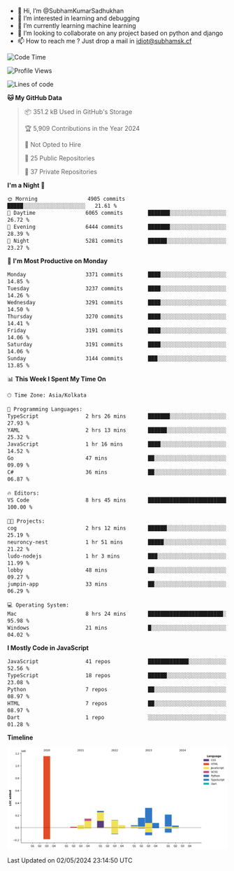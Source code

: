 - 👋 Hi, I’m @SubhamKumarSadhukhan
- 👀 I’m interested in learning and debugging
- 🌱 I’m currently learning machine learning
- 💞️ I’m looking to collaborate on any project based on python and django
- 📫 How to reach me ?
      Just drop a mail in idiot@subhamsk.cf

<!---
SubhamKumarSadhukhan/SubhamKumarSadhukhan is a ✨ special ✨ repository because its `README.md` (this file) appears on your GitHub profile.
You can click the Preview link to take a look at your changes.
--->


<!--START_SECTION:waka-->
![Code Time](http://img.shields.io/badge/Code%20Time-2%2C145%20hrs%2018%20mins-blue)

![Profile Views](http://img.shields.io/badge/Profile%20Views-1-blue)

![Lines of code](https://img.shields.io/badge/From%20Hello%20World%20I%27ve%20Written-2.6%20million%20lines%20of%20code-blue)

**🐱 My GitHub Data** 

> 📦 351.2 kB Used in GitHub's Storage 
 > 
> 🏆 5,909 Contributions in the Year 2024
 > 
> 🚫 Not Opted to Hire
 > 
> 📜 25 Public Repositories 
 > 
> 🔑 37 Private Repositories 
 > 
**I'm a Night 🦉** 

```text
🌞 Morning                4905 commits        █████░░░░░░░░░░░░░░░░░░░░   21.61 % 
🌆 Daytime                6065 commits        ███████░░░░░░░░░░░░░░░░░░   26.72 % 
🌃 Evening                6444 commits        ███████░░░░░░░░░░░░░░░░░░   28.39 % 
🌙 Night                  5281 commits        ██████░░░░░░░░░░░░░░░░░░░   23.27 % 
```
📅 **I'm Most Productive on Monday** 

```text
Monday                   3371 commits        ████░░░░░░░░░░░░░░░░░░░░░   14.85 % 
Tuesday                  3237 commits        ████░░░░░░░░░░░░░░░░░░░░░   14.26 % 
Wednesday                3291 commits        ████░░░░░░░░░░░░░░░░░░░░░   14.50 % 
Thursday                 3270 commits        ████░░░░░░░░░░░░░░░░░░░░░   14.41 % 
Friday                   3191 commits        ████░░░░░░░░░░░░░░░░░░░░░   14.06 % 
Saturday                 3191 commits        ████░░░░░░░░░░░░░░░░░░░░░   14.06 % 
Sunday                   3144 commits        ███░░░░░░░░░░░░░░░░░░░░░░   13.85 % 
```


📊 **This Week I Spent My Time On** 

```text
🕑︎ Time Zone: Asia/Kolkata

💬 Programming Languages: 
TypeScript               2 hrs 26 mins       ███████░░░░░░░░░░░░░░░░░░   27.93 % 
YAML                     2 hrs 13 mins       ██████░░░░░░░░░░░░░░░░░░░   25.32 % 
JavaScript               1 hr 16 mins        ████░░░░░░░░░░░░░░░░░░░░░   14.52 % 
Go                       47 mins             ██░░░░░░░░░░░░░░░░░░░░░░░   09.09 % 
C#                       36 mins             ██░░░░░░░░░░░░░░░░░░░░░░░   06.87 % 

🔥 Editors: 
VS Code                  8 hrs 45 mins       █████████████████████████   100.00 % 

🐱‍💻 Projects: 
cog                      2 hrs 12 mins       ██████░░░░░░░░░░░░░░░░░░░   25.19 % 
neuroncy-nest            1 hr 51 mins        █████░░░░░░░░░░░░░░░░░░░░   21.22 % 
ludo-nodejs              1 hr 3 mins         ███░░░░░░░░░░░░░░░░░░░░░░   11.99 % 
lobby                    48 mins             ██░░░░░░░░░░░░░░░░░░░░░░░   09.27 % 
jumpin-app               33 mins             ██░░░░░░░░░░░░░░░░░░░░░░░   06.29 % 

💻 Operating System: 
Mac                      8 hrs 24 mins       ████████████████████████░   95.98 % 
Windows                  21 mins             █░░░░░░░░░░░░░░░░░░░░░░░░   04.02 % 
```

**I Mostly Code in JavaScript** 

```text
JavaScript               41 repos            █████████████░░░░░░░░░░░░   52.56 % 
TypeScript               18 repos            ██████░░░░░░░░░░░░░░░░░░░   23.08 % 
Python                   7 repos             ██░░░░░░░░░░░░░░░░░░░░░░░   08.97 % 
HTML                     7 repos             ██░░░░░░░░░░░░░░░░░░░░░░░   08.97 % 
Dart                     1 repo              ░░░░░░░░░░░░░░░░░░░░░░░░░   01.28 % 
```



**Timeline**

![Lines of Code chart](https://raw.githubusercontent.com/SubhamKumarSadhukhan/SubhamKumarSadhukhan/main/assets/bar_graph.png)


 Last Updated on 02/05/2024 23:14:50 UTC
<!--END_SECTION:waka-->
